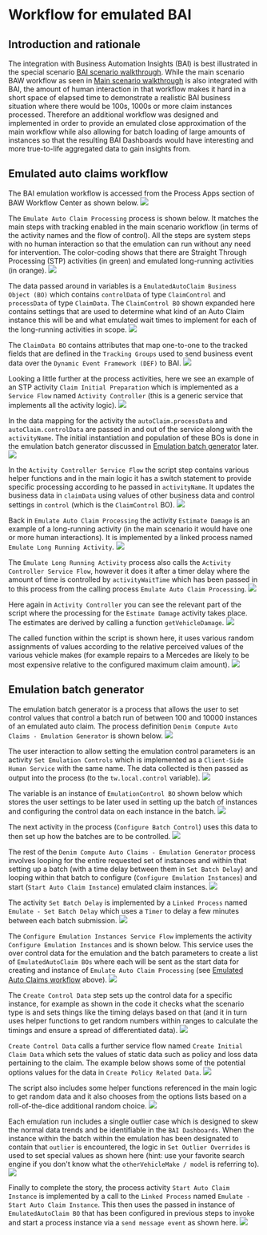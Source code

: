 # Workflow for emulated BAI

## Introduction and rationale

The integration with Business Automation Insights (BAI) is best illustrated in the special scenario [BAI scenario walkthrough](../usecase/bai-scenario-walkthrough.md). While the main scenario BAW workflow as seen in [Main scenario walkthrough](../usecase/resources/denim-compute-scenario-walkthrough.pdf) is also integrated with BAI, the amount of human interaction in that workflow makes it hard in a short space of elapsed time to demonstrate a realistic BAI business situation where there would be 100s, 1000s or more claim instances processed. Therefore an additional workflow was designed and implemented in order to provide an emulated close approximation of the main workflow while also allowing for batch loading of large amounts of instances so that the resulting BAI Dashboards would have interesting and more true-to-life aggregated data to gain insights from.

## Emulated auto claims workflow
The BAI emulation workflow is accessed from the Process Apps section of BAW Workflow Center as shown below.
![](images/bai-emulated-workflow1.png)

The `Emulate Auto Claim Processing` process is shown below. It matches the main steps with tracking enabled in the main scenario workflow (in terms of the activity names and the flow of control). All the steps are system steps with no human interaction so that the emulation can run without any need for intervention. The color-coding shows that there are Straight Through Processing (STP) activities (in green) and emulated long-running activities (in orange).
![](images/bai-emulated-workflow2.png)

The data passed around in variables is a `EmulatedAutoClaim Business Object (BO)` which contains `controlData` of type `ClaimControl` and `processData` of type `ClaimData`. The `ClaimControl BO` shown expanded here contains settings that are used to determine what kind of an Auto Claim instance this will be and what emulated wait times to implement for each of the long-running activities in scope.
![](images/bai-emulated-workflow3.png)

The `ClaimData BO` contains attributes that map one-to-one to the tracked fields that are defined in the `Tracking Groups` used to send business event data over the `Dynamic Event Framework (DEF)` to BAI.
![](images/bai-emulated-workflow4.png)

Looking a little further at the process activities, here we see an example of an STP activity `Claim Initial Preparation` which is implemented as a `Service Flow` named `Activity Controller` (this is a generic service that implements all the activity logic).
![](images/bai-emulated-workflow5.png)

In the data mapping for the activity the `autoClaim.processData` and `autoClaim.controlData` are passed in and out of the service along with the `activityName`. The initial instantiation and population of these BOs is done in the emulation batch generator discussed in  [Emulation batch generator](#emulation-batch-generator) later.
![](images/bai-emulated-workflow6.png)

In the `Activity Controller Service Flow` the script step contains various helper functions and in the main logic it has a switch statement to provide specific processing according to he passed in `activityName`. It updates the business data in `claimData` using values of other business data and control settings in `control` (which is the `ClaimControl` BO).
![](images/bai-emulated-workflow7.png)

Back in `Emulate Auto Claim Processing` the activity `Estimate Damage` is an example of a long-running activity (in the main scenario it would have one or more human interactions). It is implemented by a linked process named `Emulate Long Running Activity`.
![](images/bai-emulated-workflow8.png)

The `Emulate Long Running Activity` process also calls the `Activity Controller Service Flow`, however it does it after a timer delay where the amount of time is controlled by `activityWaitTime` which has been passed in to this process from the calling process `Emulate Auto Claim Processing`.
![](images/bai-emulated-workflow9.png)

Here again in `Activity Controller` you can see the relevant part of the script where the processing for the `Estimate Damage` activity takes place. The estimates are derived by calling a function `getVehicleDamage`.
![](images/bai-emulated-workflow10.png)

The called function within the script is shown here, it uses various random assignments of values according to the relative perceived values of the various vehicle makes (for example repairs to a Mercedes are likely to be most expensive relative to the configured maximum claim amount).
![](images/bai-emulated-workflow11.png)
## Emulation batch generator
The emulation batch generator is a process that allows the user to set control values that control a batch run of between 100 and 10000 instances of an emulated auto claim. The process definition `Denim Compute Auto Claims - Emulation Generator` is shown below.
![](images/bai-emulated-workflow12.png)

The user interaction to allow setting the emulation control parameters is an activity `Set Emulation Controls` which is implemented as a `Client-Side Human Service` with the same name. The data collected is then passed as output into the process (to the `tw.local.control` variable).
![](images/bai-emulated-workflow13.png)

The variable is an instance of `EmulationControl BO` shown below which stores the user settings to be later used in setting up the batch of instances and configuring the control data on each instance in the batch.
![](images/bai-emulated-workflow14.png)

The next activity in the process (`Configure Batch Control`) uses this data to then set up how the batches are to be controlled.
![](images/bai-emulated-workflow15.png)

The rest of the `Denim Compute Auto Claims - Emulation Generator` process involves looping for the entire requested set of instances and within that setting up a batch (with a time delay between them in `Set Batch Delay`) and looping within that batch to configure (`Configure Emulation Instances`) and start (`Start Auto Claim Instance`) emulated claim instances.
![](images/bai-emulated-workflow16.png)

The activity `Set Batch Delay` is implemented by a `Linked Process` named `Emulate - Set Batch Delay` which uses a `Timer` to delay a few minutes between each batch submission.
![](images/bai-emulated-workflow17.png)

The `Configure Emulation Instances Service Flow` implements the activity `Configure Emulation Instances` and is shown below. This service uses the over control data for the emulation and the batch parameters to create a list of `EmulatedAutoClaim BOs` where each will be sent as the start data for creating and instance of `Emulate Auto Claim Processing` (see [Emulated Auto Claims workflow](#emulated-auto-claims-workflow) above).
![](images/bai-emulated-workflow18.png)

The `Create Control Data` step sets up the control data for a specific instance, for example as shown in the code it checks what the scenario type is and sets things like the timing delays based on that (and it in turn uses helper functions to get random numbers within ranges to calculate the timings and ensure a spread of differentiated data).
![](images/bai-emulated-workflow19.png)

`Create Control Data` calls a further service flow named `Create Initial Claim Data` which sets the values of static data such as policy and loss data pertaining to the claim. The example below shows some of the potential options values for the data in `Create Policy Related Data`.
![](images/bai-emulated-workflow20.png)

The script also includes some helper functions referenced in the main logic to get random data and it also chooses from the options lists based on a roll-of-the-dice additional random choice.
![](images/bai-emulated-workflow21.png)

Each emulation run includes a single outlier case which is designed to skew the normal data trends and be identifiable in the `BAI Dashboards`. When the instance within the batch within the emulation has been designated to contain that `outlier` is encountered, the logic in `Set Outlier Overrides` is used to set special values as shown here (hint: use your favorite search engine if you don't know what the `otherVehicleMake / model` is referring to).
![](images/bai-emulated-workflow22.png)

Finally to complete the story, the process activity `Start Auto Claim Instance` is implemented by a call to the `Linked Process` named `Emulate - Start Auto Claim Instance`. This then uses the passed in instance of `EmulatedAutoClaim BO` that has been configured in previous steps to invoke and start a process instance via a `send message event` as shown here.
![](images/bai-emulated-workflow23.png)